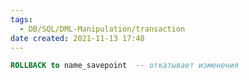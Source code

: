 ```yaml
---
tags:
  - DB/SQL/DML-Manipulation/transaction
date created: 2021-11-13 17:48
---
```



```sql
ROLLBACK to name_savepoint 	-- откатывает изменения
```

